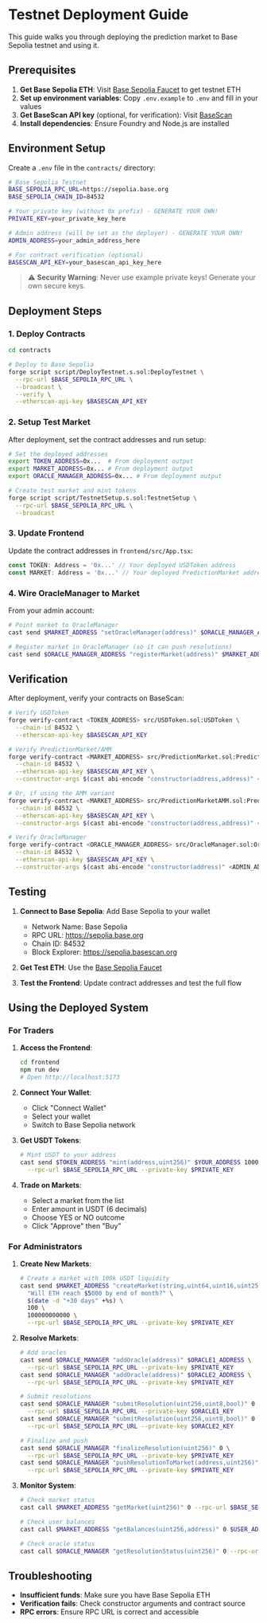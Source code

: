 # Testnet Deployment Guide

This guide walks you through deploying the prediction market to Base Sepolia testnet and using it.

## Prerequisites

1. **Get Base Sepolia ETH**: Visit [Base Sepolia Faucet](https://bridge.base.org/deposit) to get testnet ETH
2. **Set up environment variables**: Copy `.env.example` to `.env` and fill in your values
3. **Get BaseScan API key** (optional, for verification): Visit [BaseScan](https://basescan.org/apis)
4. **Install dependencies**: Ensure Foundry and Node.js are installed

## Environment Setup

Create a `.env` file in the `contracts/` directory:

```bash
# Base Sepolia Testnet
BASE_SEPOLIA_RPC_URL=https://sepolia.base.org
BASE_SEPOLIA_CHAIN_ID=84532

# Your private key (without 0x prefix) - GENERATE YOUR OWN!
PRIVATE_KEY=your_private_key_here

# Admin address (will be set as the deployer) - GENERATE YOUR OWN!
ADMIN_ADDRESS=your_admin_address_here

# For contract verification (optional)
BASESCAN_API_KEY=your_basescan_api_key_here
```

> ⚠️ **Security Warning**: Never use example private keys! Generate your own secure keys.

## Deployment Steps

### 1. Deploy Contracts

```bash
cd contracts

# Deploy to Base Sepolia
forge script script/DeployTestnet.s.sol:DeployTestnet \
  --rpc-url $BASE_SEPOLIA_RPC_URL \
  --broadcast \
  --verify \
  --etherscan-api-key $BASESCAN_API_KEY
```

### 2. Setup Test Market

After deployment, set the contract addresses and run setup:

```bash
# Set the deployed addresses
export TOKEN_ADDRESS=0x...  # From deployment output
export MARKET_ADDRESS=0x... # From deployment output
export ORACLE_MANAGER_ADDRESS=0x... # From deployment output

# Create test market and mint tokens
forge script script/TestnetSetup.s.sol:TestnetSetup \
  --rpc-url $BASE_SEPOLIA_RPC_URL \
  --broadcast
```

### 3. Update Frontend

Update the contract addresses in `frontend/src/App.tsx`:

```typescript
const TOKEN: Address = '0x...' // Your deployed USDToken address
const MARKET: Address = '0x...' // Your deployed PredictionMarket address
```

### 4. Wire OracleManager to Market

From your admin account:

```bash
# Point market to OracleManager
cast send $MARKET_ADDRESS "setOracleManager(address)" $ORACLE_MANAGER_ADDRESS --rpc-url $BASE_SEPOLIA_RPC_URL --private-key $PRIVATE_KEY

# Register market in OracleManager (so it can push resolutions)
cast send $ORACLE_MANAGER_ADDRESS "registerMarket(address)" $MARKET_ADDRESS --rpc-url $BASE_SEPOLIA_RPC_URL --private-key $PRIVATE_KEY
```

## Verification

After deployment, verify your contracts on BaseScan:

```bash
# Verify USDToken
forge verify-contract <TOKEN_ADDRESS> src/USDToken.sol:USDToken \
  --chain-id 84532 \
  --etherscan-api-key $BASESCAN_API_KEY

# Verify PredictionMarket/AMM
forge verify-contract <MARKET_ADDRESS> src/PredictionMarket.sol:PredictionMarket \
  --chain-id 84532 \
  --etherscan-api-key $BASESCAN_API_KEY \
  --constructor-args $(cast abi-encode "constructor(address,address)" <ADMIN_ADDRESS> <TOKEN_ADDRESS>)

# Or, if using the AMM variant
forge verify-contract <MARKET_ADDRESS> src/PredictionMarketAMM.sol:PredictionMarketAMM \
  --chain-id 84532 \
  --etherscan-api-key $BASESCAN_API_KEY \
  --constructor-args $(cast abi-encode "constructor(address,address)" <ADMIN_ADDRESS> <TOKEN_ADDRESS>)

# Verify OracleManager
forge verify-contract <ORACLE_MANAGER_ADDRESS> src/OracleManager.sol:OracleManager \
  --chain-id 84532 \
  --etherscan-api-key $BASESCAN_API_KEY \
  --constructor-args $(cast abi-encode "constructor(address)" <ADMIN_ADDRESS>)
```

## Testing

1. **Connect to Base Sepolia**: Add Base Sepolia to your wallet
   - Network Name: Base Sepolia
   - RPC URL: https://sepolia.base.org
   - Chain ID: 84532
   - Block Explorer: https://sepolia.basescan.org

2. **Get Test ETH**: Use the [Base Sepolia Faucet](https://bridge.base.org/deposit)

3. **Test the Frontend**: Update contract addresses and test the full flow

## Using the Deployed System

### For Traders

1. **Access the Frontend**:
   ```bash
   cd frontend
   npm run dev
   # Open http://localhost:5173
   ```

2. **Connect Your Wallet**:
   - Click "Connect Wallet"
   - Select your wallet
   - Switch to Base Sepolia network

3. **Get USDT Tokens**:
   ```bash
   # Mint USDT to your address
   cast send $TOKEN_ADDRESS "mint(address,uint256)" $YOUR_ADDRESS 1000000000 \
     --rpc-url $BASE_SEPOLIA_RPC_URL --private-key $PRIVATE_KEY
   ```

4. **Trade on Markets**:
   - Select a market from the list
   - Enter amount in USDT (6 decimals)
   - Choose YES or NO outcome
   - Click "Approve" then "Buy"

### For Administrators

1. **Create New Markets**:
   ```bash
   # Create a market with 100k USDT liquidity
   cast send $MARKET_ADDRESS "createMarket(string,uint64,uint16,uint256)" \
     "Will ETH reach $5000 by end of month?" \
     $(date -d "+30 days" +%s) \
     100 \
     100000000000 \
     --rpc-url $BASE_SEPOLIA_RPC_URL --private-key $PRIVATE_KEY
   ```

2. **Resolve Markets**:
   ```bash
   # Add oracles
   cast send $ORACLE_MANAGER "addOracle(address)" $ORACLE1_ADDRESS \
     --rpc-url $BASE_SEPOLIA_RPC_URL --private-key $PRIVATE_KEY
   cast send $ORACLE_MANAGER "addOracle(address)" $ORACLE2_ADDRESS \
     --rpc-url $BASE_SEPOLIA_RPC_URL --private-key $PRIVATE_KEY
   
   # Submit resolutions
   cast send $ORACLE_MANAGER "submitResolution(uint256,uint8,bool)" 0 1 false \
     --rpc-url $BASE_SEPOLIA_RPC_URL --private-key $ORACLE1_KEY
   cast send $ORACLE_MANAGER "submitResolution(uint256,uint8,bool)" 0 1 false \
     --rpc-url $BASE_SEPOLIA_RPC_URL --private-key $ORACLE2_KEY
   
   # Finalize and push
   cast send $ORACLE_MANAGER "finalizeResolution(uint256)" 0 \
     --rpc-url $BASE_SEPOLIA_RPC_URL --private-key $PRIVATE_KEY
   cast send $ORACLE_MANAGER "pushResolutionToMarket(address,uint256)" $MARKET_ADDRESS 0 \
     --rpc-url $BASE_SEPOLIA_RPC_URL --private-key $PRIVATE_KEY
   ```

3. **Monitor System**:
   ```bash
   # Check market status
   cast call $MARKET_ADDRESS "getMarket(uint256)" 0 --rpc-url $BASE_SEPOLIA_RPC_URL
   
   # Check user balances
   cast call $MARKET_ADDRESS "getBalances(uint256,address)" 0 $USER_ADDRESS --rpc-url $BASE_SEPOLIA_RPC_URL
   
   # Check oracle status
   cast call $ORACLE_MANAGER "getResolutionStatus(uint256)" 0 --rpc-url $BASE_SEPOLIA_RPC_URL
   ```

## Troubleshooting

- **Insufficient funds**: Make sure you have Base Sepolia ETH
- **Verification fails**: Check constructor arguments and contract source
- **RPC errors**: Ensure RPC URL is correct and accessible
